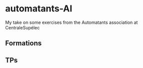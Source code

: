 # automatants-AI
My take on some exercises from the Automatants association at CentraleSupélec

## Formations

## TPs


